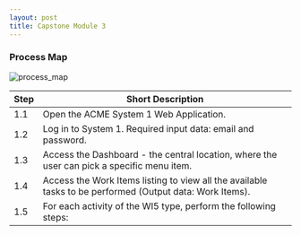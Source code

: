 ```yaml
---
layout: post
title: Capstone Module 3
---
```


### Process Map

![process_map](https://github.com/tonyli520/tonyli520.github.io/tree/master/images/process_map1.PNG)

| Step        | Short Description  |
| ----------- | -------------- |
| 1.1 | Open the ACME System 1 Web Application. |
| 1.2 | Log in to System 1. Required input data: email and password. |
| 1.3 | Access the Dashboard - the central location, where the user can pick a specific menu item. |
| 1.4 | Access the Work Items listing to view all the available tasks to be performed (Output data: Work Items). |
| 1.5 | For each activity of the WI5 type, perform the following steps: |


